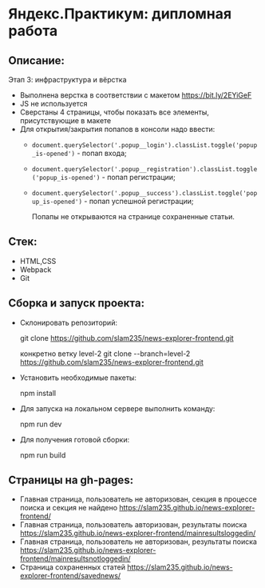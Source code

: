 # Яндекс.Практикум: дипломная работа

Описание:
---
Этап 3: инфраструктура и вёрстка

* Выполнена верстка в соответствии с макетом https://bit.ly/2EYiGeF
* JS не используется
* Сверстаны 4 страницы, чтобы показать все элементы, присутствующие в макете
* Для открытия/закрытия попапов в консоли надо ввести:
    - `document.querySelector('.popup__login').classList.toggle('popup_is-opened')` - попап входа;
    - `document.querySelector('.popup__registration').classList.toggle('popup_is-opened')` - попап регистрации;
    - `document.querySelector('.popup__success').classList.toggle('popup_is-opened')` - попап успешной регистрации;
      
      Попапы не открываются на странице сохраненные статьи.

Стек:
---
* HTML,CSS
* Webpack
* Git

Сборка и запуск проекта:
---
- Склонировать репозиторий:
    
    
    git clone https://github.com/slam235/news-explorer-frontend.git
    
    конкретно ветку level-2 
    git clone --branch=level-2 https://github.com/slam235/news-explorer-frontend.git

- Установить необходимые пакеты:
    
    
    npm install
    
- Для запуска на локальном сервере выполнить команду:


    npm run dev

- Для получения готовой сборки:

    
    npm run build

Страницы на gh-pages:
---
* Главная страница, пользователь не авторизован, секция в процессе поиска и секция не найдено https://slam235.github.io/news-explorer-frontend/
* Главная страница, пользователь авторизован, результаты поиска https://slam235.github.io/news-explorer-frontend/mainresultsloggedin/
* Главная страница, пользователь не авторизован, результаты поиска https://slam235.github.io/news-explorer-frontend/mainresultsnotloggedin/
* Страница сохраненных статей https://slam235.github.io/news-explorer-frontend/savednews/
